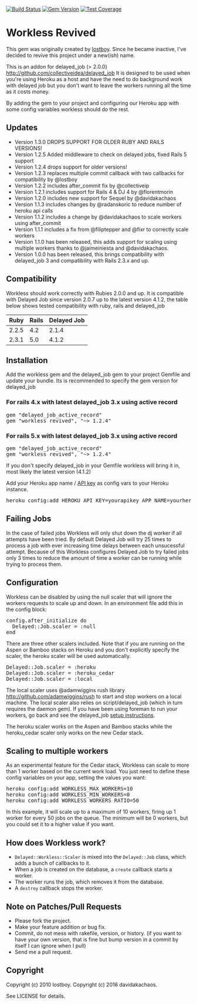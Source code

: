 [![Build Status](https://secure.travis-ci.org/davidakachaos/workless_revived.png?branch=master)](http://travis-ci.org/davidakachaos/workless_revived)
[![Gem Version](https://badge.fury.io/rb/workless_revived.png)](http://badge.fury.io/rb/workless_revived)
[![Test Coverage](https://coveralls.io/repos/davidakachaos/workless_revived/badge.png?branch=master)](https://coveralls.io/r/davidakachaos/workless_revived)

# Workless Revived

This gem was originally created by [lostboy](https://github.com/lostboy). Since he became inactive, I've decided to revive this project under a new(ish) name.

This is an addon for delayed_job (> 2.0.0) http://github.com/collectiveidea/delayed_job
It is designed to be used when you're using Heroku as a host and have the need to do background work with delayed job but you don't want to leave the workers running all the time as it costs money.

By adding the gem to your project and configuring our Heroku app with some config variables workless should do the rest.

## Updates

* Version 1.3.0 DROPS SUPPORT FOR OLDER RUBY AND RAILS VERSIONS!
* Version 1.2.5 Added middleware to check on delayed jobs, fixed Rails 5 support
* Version 1.2.4 drops support for older versions!
* Version 1.2.3 replaces multiple commit callback with two callbacks for compatibility by @lostboy
* Version 1.2.2 includes after_commit fix by @collectiveip
* Version 1.2.1 includes support for Rails 4 & DJ 4 by @florentmorin
* Version 1.2.0 includes new support for Sequel by @davidakachaos
* Version 1.1.3 includes changes by @radanskoric to reduce number of heroku api calls
* Version 1.1.2 includes a change by @davidakachaos to scale workers using after_commit
* Version 1.1.1 includes a fix from @filiptepper and @fixr to correctly scale workers
* Version 1.1.0 has been released, this adds support for scaling using multiple workers thanks to @jaimeiniesta and @davidakachaos.
* Version 1.0.0 has been released, this brings compatibility with delayed_job 3 and compatibility with Rails 2.3.x and up.

## Compatibility

Workless should work correctly with Rubies 2.0.0 and up. It is compatible with Delayed Job since version 2.0.7 up to the latest version 4.1.2, the table below shows tested compatibility with ruby, rails and delayed_job

Ruby | Rails  | Delayed Job
---------- | ------ | -----
2.2.5      | 4.2    | 2.1.4
2.3.1      | 5.0    | 4.1.2

## Installation

Add the workless gem and the delayed_job gem to your project Gemfile and update your bundle. Its is recommended to specify the gem version for delayed_job

### For rails 4.x with latest delayed_job 3.x using active record

<pre>
gem "delayed_job_active_record"
gem "workless_revived", "~> 1.2.4"
</pre>

### For rails 5.x with latest delayed_job 3.x using active record

<pre>
gem "delayed_job_active_record"
gem "workless_revived", "~> 1.2.4"
</pre>


If you don't specify delayed_job in your Gemfile workless will bring it in, most likely the latest version (4.1.2)

Add your Heroku app name / [API key](https://devcenter.heroku.com/articles/authentication) as config vars to your Heroku instance.

<pre>
heroku config:add HEROKU_API_KEY=yourapikey APP_NAME=yourherokuappname
</pre>

## Failing Jobs

In the case of failed jobs Workless will only shut down the dj worker if all attempts have been tried. By default Delayed Job will try 25 times to process a job with ever increasing time delays between each unsucessful attempt. Because of this Workless configures Delayed Job to try failed jobs only 3 times to reduce the amount of time a worker can be running while trying to process them.

## Configuration

Workless can be disabled by using the null scaler that will ignore the workers requests to scale up and down. In an environment file add this in the config block:

<pre>
config.after_initialize do
  Delayed::Job.scaler = :null
end
</pre>

There are three other scalers included. Note that if you are running on the Aspen or Bamboo stacks on Heroku and you don't explicitly specify the scaler, the heroku scaler will be used automatically.

<pre>
Delayed::Job.scaler = :heroku
Delayed::Job.scaler = :heroku_cedar
Delayed::Job.scaler = :local
</pre>

The local scaler uses @adamwiggins rush library http://github.com/adamwiggins/rush to start and stop workers on a local machine. The local scaler also relies on script/delayed_job (which in turn requires the daemon gem). If you have been using foreman to run your workers, go back and see the delayed_job [setup instructions](https://github.com/collectiveidea/delayed_job/blob/master/README.md).

The heroku scaler works on the Aspen and Bamboo stacks while the heroku_cedar scaler only works on the new Cedar stack.

## Scaling to multiple workers

As an experimental feature for the Cedar stack, Workless can scale to more than 1 worker based on the current work load. You just need to define these config variables on your app, setting the values you want:

<pre>
heroku config:add WORKLESS_MAX_WORKERS=10
heroku config:add WORKLESS_MIN_WORKERS=0
heroku config:add WORKLESS_WORKERS_RATIO=50
</pre>

In this example, it will scale up to a maximum of 10 workers, firing up 1 worker for every 50 jobs on the queue. The minimum will be 0 workers, but you could set it to a higher value if you want.

## How does Workless work?

- `Delayed::Workless::Scaler` is mixed into the `Delayed::Job` class, which adds a bunch of callbacks to it.
- When a job is created on the database, a `create` callback starts a worker.
- The worker runs the job, which removes it from the database.
- A `destroy` callback stops the worker.

## Note on Patches/Pull Requests

* Please fork the project.
* Make your feature addition or bug fix.
* Commit, do not mess with rakefile, version, or history.
  (if you want to have your own version, that is fine but bump version in a commit by itself I can ignore when I pull)
* Send me a pull request.

## Copyright

Copyright (c) 2010 lostboy.
Copyright (c) 2016 davidakachaos.

See LICENSE for details.
